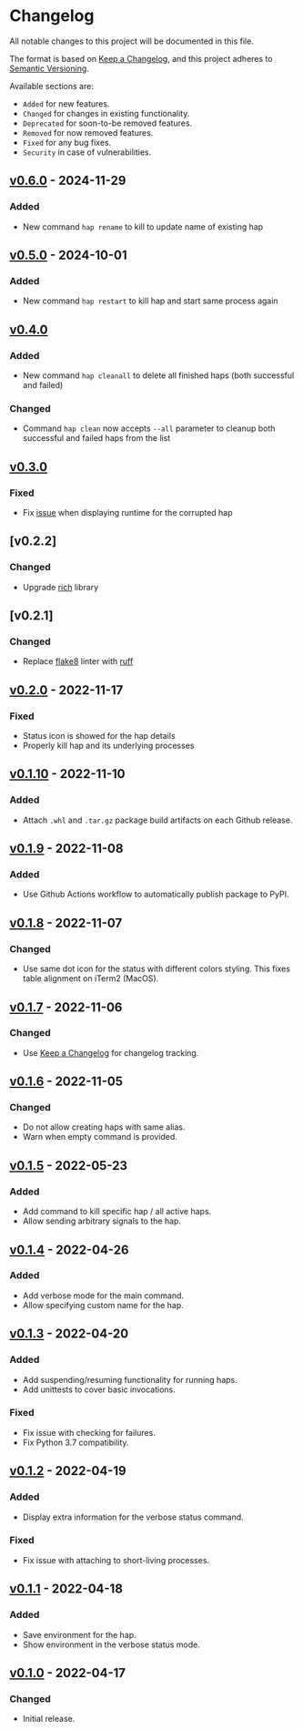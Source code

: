 # Changelog

All notable changes to this project will be documented in this file.

The format is based on [Keep a Changelog](https://keepachangelog.com/en/1.0.0/),
and this project adheres to [Semantic Versioning](https://semver.org/spec/v2.0.0.html).

Available sections are:

-   `Added` for new features.
-   `Changed` for changes in existing functionality.
-   `Deprecated` for soon-to-be removed features.
-   `Removed` for now removed features.
-   `Fixed` for any bug fixes.
-   `Security` in case of vulnerabilities.

## [v0.6.0] - 2024-11-29

### Added

-   New command `hap rename` to kill to update name of existing hap


## [v0.5.0] - 2024-10-01

### Added

-   New command `hap restart` to kill hap and start same process again


## [v0.4.0]

### Added

-   New command `hap cleanall` to delete all finished haps (both successful and failed)


### Changed

-   Command `hap clean` now accepts `--all` parameter to cleanup both successful and failed haps from the list


## [v0.3.0]

### Fixed

-   Fix [issue](https://github.com/bmwant/hapless/issues/30) when displaying runtime for the corrupted hap


## [v0.2.2]

### Changed

-   Upgrade [rich](https://rich.readthedocs.io/en/latest/) library

## [v0.2.1]

### Changed

-   Replace [flake8](https://flake8.pycqa.org/en/latest/) linter with [ruff](https://beta.ruff.rs/docs/)

## [v0.2.0] - 2022-11-17

### Fixed

-   Status icon is showed for the hap details
-   Properly kill hap and its underlying processes

## [v0.1.10] - 2022-11-10

### Added

-   Attach `.whl` and `.tar.gz` package build artifacts on each Github release.

## [v0.1.9] - 2022-11-08

### Added

-   Use Github Actions workflow to automatically publish package to PyPI.

## [v0.1.8] - 2022-11-07

### Changed

-   Use same dot icon for the status with different colors styling. This fixes table alignment on iTerm2 (MacOS).

## [v0.1.7] - 2022-11-06

### Changed

-   Use [Keep a Changelog](https://keepachangelog.com/en/1.0.0/) for changelog tracking.

## [v0.1.6] - 2022-11-05

### Changed

-   Do not allow creating haps with same alias.
-   Warn when empty command is provided.

## [v0.1.5] - 2022-05-23

### Added

-   Add command to kill specific hap / all active haps.
-   Allow sending arbitrary signals to the hap.

## [v0.1.4] - 2022-04-26

### Added

-   Add verbose mode for the main command.
-   Allow specifying custom name for the hap.

## [v0.1.3] - 2022-04-20

### Added

-   Add suspending/resuming functionality for running haps.
-   Add unittests to cover basic invocations.

### Fixed

-   Fix issue with checking for failures.
-   Fix Python 3.7 compatibility.

## [v0.1.2] - 2022-04-19

### Added

-   Display extra information for the verbose status command.

### Fixed

-   Fix issue with attaching to short-living processes.

## [v0.1.1] - 2022-04-18

### Added

-   Save environment for the hap.
-   Show environment in the verbose status mode.

## [v0.1.0] - 2022-04-17

### Changed

-   Initial release.


[v0.6.0]: https://github.com/bmwant/hapless/compare/v0.5.1...v0.6.0

[v0.5.0]: https://github.com/bmwant/hapless/compare/v0.4.0...v0.5.0

[v0.4.0]: https://github.com/bmwant/hapless/compare/v0.3.0...v0.4.0

[v0.3.0]: https://github.com/bmwant/hapless/compare/v0.2.0...v0.3.0

[v0.2.0]: https://github.com/bmwant/hapless/compare/v0.1.10...v0.2.0

[v0.1.10]: https://github.com/bmwant/hapless/compare/v0.1.9...v0.1.10

[v0.1.9]: https://github.com/bmwant/hapless/compare/v0.1.8...v0.1.9

[v0.1.8]: https://github.com/bmwant/hapless/compare/v0.1.7...v0.1.8

[v0.1.7]: https://github.com/bmwant/hapless/compare/v0.1.6...v0.1.7

[v0.1.6]: https://github.com/bmwant/hapless/compare/v0.1.5...v0.1.6

[v0.1.5]: https://github.com/bmwant/hapless/compare/v0.1.4...v0.1.5

[v0.1.4]: https://github.com/bmwant/hapless/compare/v0.1.3...v0.1.4

[v0.1.3]: https://github.com/bmwant/hapless/compare/v0.1.2...v0.1.3

[v0.1.2]: https://github.com/bmwant/hapless/compare/v0.1.1...v0.1.2

[v0.1.1]: https://github.com/bmwant/hapless/compare/v0.1.0...v0.1.1

[v0.1.0]: https://github.com/bmwant/hapless/compare/6a73ff26ed15485a5c28a6d6ffb1032b187f06e7...v0.1.0
